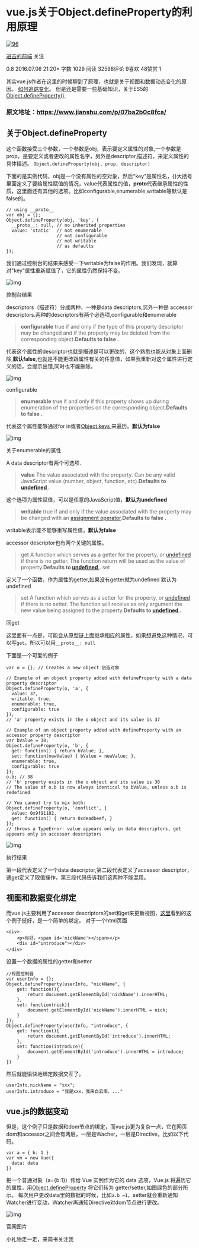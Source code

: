 # vue.js关于Object.defineProperty的利用原理

[![96](https://cdn2.jianshu.io/assets/default_avatar/4-3397163ecdb3855a0a4139c34a695885.jpg?imageMogr2/auto-orient/strip|imageView2/1/w/96/h/96)](https://www.jianshu.com/u/6086e1fe9958) 

[进击的前端](https://www.jianshu.com/u/6086e1fe9958) 关注

 0.8 2016.07.06 21:20* 字数 1029 阅读 32598评论 9喜欢 48赞赏 1

其实vue.js作者在这里的时候聊到了原理，也就是关于视图和数据动态变化的原因。 [如何追踪变化](https://link.jianshu.com/?t=http://vuejs.org.cn/guide/reactivity.html#如何追踪变化)。
但是还是需要一些基础知识，关于ES5的[Object.defineProperty()](https://link.jianshu.com/?t=https://developer.mozilla.org/en-US/docs/Web/JavaScript/Reference/Global_Objects/Object/defineProperty).

### 原文地址：https://www.jianshu.com/p/07ba2b0c8fca/

## 关于Object.defineProperty

这个函数接受三个参数，一个参数是obj，表示要定义属性的对象,一个参数是prop，是要定义或者更改的属性名字，另外是descriptor,描述符，来定义属性的具体描述。
`Object.defineProperty(obj, prop, descriptor)`

下面的是实例代码，obj是一个没有属性的空对象，然后"key"是属性名，{}大括号里面定义了要给属性赋值的情况，value代表属性的值，**proto**代表继承属性的性质，这里面还有其他的选项。比如configurable,enumerable,writable等默认是false的。

```
// using __proto__
var obj = {};
Object.defineProperty(obj, 'key', {
  __proto__: null, // no inherited properties
  value: 'static'  // not enumerable
                   // not configurable
                   // not writable
                   // as defaults
});
```

我们通过控制台的结果来感受一下writable为false的作用。我们发现，就算对"key"属性重新赋值了，它的属性仍然保持不变。

![img](https://upload-images.jianshu.io/upload_images/2099962-326822b37e1a4d95.png?imageMogr2/auto-orient/strip%7CimageView2/2/w/365/format/webp)

控制台结果

descriptors（描述符）分成两种，一种是data descriptors,另外一种是 accessor descriptors.两种的descriptors有两个必选项,configurable和enumerable

> **configurable**
> true if and only if the type of this property descriptor may be changed and if the property may be deleted from the corresponding object.**Defaults to false
> .**

代表这个属性的descriptor也就是描述是可以更改的，这个熟悉也能从对象上面删除,**默认false**,也就是不能更改跟属性有关的任意值，如果我重新对这个属性进行定义的话，会提示出错,同时也不能删除。

![img](https://upload-images.jianshu.io/upload_images/2099962-8ec117310684858d.png?imageMogr2/auto-orient/strip%7CimageView2/2/w/540/format/webp)

configurable

> **enumerable**
> true if and only if this property shows up during enumeration of the properties on the corresponding object.**Defaults to false
> .**

代表这个属性能够通过for in或者[Object.keys
](https://link.jianshu.com/?t=https://developer.mozilla.org/en-US/docs/Web/JavaScript/Reference/Global_Objects/Object/keys)来遍历。**默认为false**

![img](https://upload-images.jianshu.io/upload_images/2099962-acbab5903935ea04.png?imageMogr2/auto-orient/strip%7CimageView2/2/w/438/format/webp)

关于enumerable的属性

A data descriptor有两个可选项.

> **value**
> The value associated with the property. Can be any valid JavaScript value (number, object, function, etc).**Defaults to [undefined
> ](https://link.jianshu.com/?t=https://developer.mozilla.org/en-US/docs/Web/JavaScript/Reference/Global_Objects/undefined).**

这个选项为属性赋值，可以是任意的JavaScript值，**默认为undefined**

> **writable**
> true if and only if the value associated with the property may be changed with an [assignment operator](https://link.jianshu.com/?t=https://developer.mozilla.org/en-US/docs/Web/JavaScript/Reference/Operators/Assignment_Operators).**Defaults to false
> .**

writable表示能不能够重写属性值，**默认为false**

accessor descriptor也有两个关键的属性。

> get
> A function which serves as a getter for the property, or [undefined
> ](https://link.jianshu.com/?t=https://developer.mozilla.org/en-US/docs/Web/JavaScript/Reference/Global_Objects/undefined)if there is no getter. The function return will be used as the value of property.**Defaults to [undefined
> ](https://link.jianshu.com/?t=https://developer.mozilla.org/en-US/docs/Web/JavaScript/Reference/Global_Objects/undefined).**
> set

定义了一个函数，作为属性的getter,如果没有getter就为undefined 默认为undefined

> set
> A function which serves as a setter for the property, or [undefined
> ](https://link.jianshu.com/?t=https://developer.mozilla.org/en-US/docs/Web/JavaScript/Reference/Global_Objects/undefined)if there is no setter. The function will receive as only argument the new value being assigned to the property.**Defaults to [undefined
> ](https://link.jianshu.com/?t=https://developer.mozilla.org/en-US/docs/Web/JavaScript/Reference/Global_Objects/undefined).**

同get

这里面有一点是，可能会从原型链上面继承相应的属性，如果想避免这种情况，可以写`get`。所以可以用`__proto__: null`

下面是一个可爱的例子

```
var o = {}; // Creates a new object 创造对象

// Example of an object property added with defineProperty with a data property descriptor
Object.defineProperty(o, 'a', {
  value: 37,
  writable: true,
  enumerable: true,
  configurable: true
});
// 'a' property exists in the o object and its value is 37 

// Example of an object property added with defineProperty with an accessor property descriptor
var bValue = 38;
Object.defineProperty(o, 'b', {
  get: function() { return bValue; },
  set: function(newValue) { bValue = newValue; },
  enumerable: true,
  configurable: true
});
o.b; // 38
// 'b' property exists in the o object and its value is 38
// The value of o.b is now always identical to bValue, unless o.b is redefined

// You cannot try to mix both:
Object.defineProperty(o, 'conflict', {
  value: 0x9f91102,
  get: function() { return 0xdeadbeef; }
});
// throws a TypeError: value appears only in data descriptors, get appears only in accessor descriptors
```

![img](https://upload-images.jianshu.io/upload_images/2099962-29975379bdef9655.png?imageMogr2/auto-orient/strip%7CimageView2/2/w/543/format/webp)

执行结果



第一段代表定义了一个data descriptor,第二段代表定义了accessor descriptor，通get定义了取值操作，第三段代码告诉我们这两种不能混用。

## 视图和数据变化绑定

而vue.js主要利用了accessor descriptors的set和get来更新视图，[这里](https://link.jianshu.com/?t=http://www.cnblogs.com/oceanxing/p/3938443.html)看到的这个例子挺好，是一个简单的绑定。
对于一个html页面

```
<div>
    <p>你好，<span id='nickName'></span></p>
    <div id="introduce"></div>
</div>　　　　
```

设置一个数据的属性的getter和setter

```
//视图控制器
var userInfo = {};
Object.defineProperty(userInfo, "nickName", {
    get: function(){
        return document.getElementById('nickName').innerHTML;
    },
    set: function(nick){
        document.getElementById('nickName').innerHTML = nick;
    }
});
Object.defineProperty(userInfo, "introduce", {
    get: function(){
        return document.getElementById('introduce').innerHTML;
    },
    set: function(introduce){
        document.getElementById('introduce').innerHTML = introduce;
    }
})
```

然后就能愉快地绑定数据交互了。

```
userInfo.nickName = "xxx";
userInfo.introduce = "我是xxx，我来自云南，..."
```

## vue.js的数据变动

但是，这个例子只是数据和dom节点的绑定，而vue.js更为复杂一点，它在网页dom和accessor之间会有两层，一层是Wacher，一层是Directive，比如以下代码。

```
var a = { b: 1 }
var vm = new Vue({ 
  data: data
})
```

把一个普通对象（a={b:1}）传给 Vue 实例作为它的 data 选项，Vue.js 将遍历它的属性，用[Object.defineProperty](https://link.jianshu.com/?t=https://developer.mozilla.org/en-US/docs/Web/JavaScript/Reference/Global_Objects/Object/defineProperty) 将它们转为 getter/setter,如图绿色的部分所示。
每次用户更改data里的数据的时候，比如`a.b =1`，setter就会重新通知Watcher进行变动，Watcher再通知Directive对dom节点进行更改。

![img](https://upload-images.jianshu.io/upload_images/2099962-1d6deea4b7c6f18d.png?imageMogr2/auto-orient/strip%7CimageView2/2/w/1000/format/webp)

官网图片



小礼物走一走，来简书关注我
